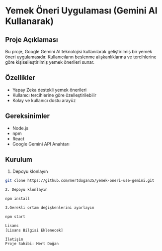 # Yemek Öneri Uygulaması (Gemini AI Kullanarak)

## Proje Açıklaması
Bu proje, Google Gemini AI teknolojisi kullanılarak geliştirilmiş bir yemek öneri uygulamasıdır. Kullanıcıların beslenme alışkanlıklarına ve tercihlerine göre kişiselleştirilmiş yemek önerileri sunar.

## Özellikler
- Yapay Zeka destekli yemek önerileri
- Kullanıcı tercihlerine göre özelleştirilebilir
- Kolay ve kullanıcı dostu arayüz

## Gereksinimler
- Node.js
- npm
- React
- Google Gemini API Anahtarı

## Kurulum
1. Depoyu klonlayın
```bash
git clone https://github.com/mertdogan35/yemek-oneri-use-gemini.git

2. Depoyu klonlayın

npm install

3.Gerekli ortam değişkenlerini ayarlayın

npm start

Lisans
[Lisans Bilgisi Eklenecek]

İletişim
Proje Sahibi: Mert Doğan
